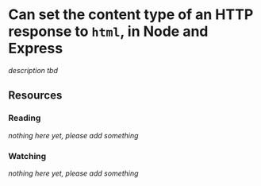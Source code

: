 # Can set the content type of an HTTP response to `html`, in Node and Express
_description tbd_
## Resources
### Reading
_nothing here yet, please add something_
### Watching
_nothing here yet, please add something_
